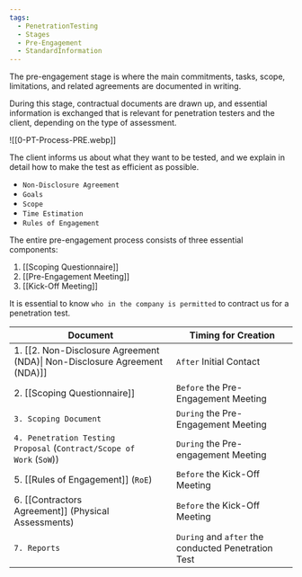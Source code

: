 ```yaml
---
tags:
  - PenetrationTesting
  - Stages
  - Pre-Engagement
  - StandardInformation
---
```

The pre-engagement stage is where the main commitments, tasks, scope, limitations, and related agreements are documented in writing. 

During this stage, contractual documents are drawn up, and essential information is exchanged that is relevant for penetration testers and the client, depending on the type of assessment.

![[0-PT-Process-PRE.webp]]

The client informs us about what they want to be tested, and we explain in detail how to make the test as efficient as possible.

- `Non-Disclosure Agreement`
- `Goals`
- `Scope`
- `Time Estimation`
- `Rules of Engagement`


The entire pre-engagement process consists of three essential components:
1. [[Scoping Questionnaire]]
2. [[Pre-Engagement Meeting]]
3. [[Kick-Off Meeting]]

It is essential to know `who in the company is permitted` to contract us for a penetration test. 

| **Document**                                                              | **Timing for Creation**                             |
| ------------------------------------------------------------------------- | --------------------------------------------------- |
| 1. [[2. Non-Disclosure Agreement (NDA)\| Non-Disclosure Agreement (NDA)]] | `After` Initial Contact                             |
| 2. [[Scoping Questionnaire]]                                              | `Before` the Pre-Engagement Meeting                 |
| `3. Scoping Document`                                                     | `During` the Pre-Engagement Meeting                 |
| `4. Penetration Testing Proposal` (`Contract/Scope of Work` (`SoW`))      | `During` the Pre-engagement Meeting                 |
| 5. [[Rules of Engagement]] (`RoE`)                                        | `Before` the Kick-Off Meeting                       |
| 6. [[Contractors Agreement]] (Physical Assessments)                       | `Before` the Kick-Off Meeting                       |
| `7. Reports`                                                              | `During` and `after` the conducted Penetration Test |
